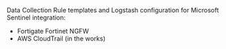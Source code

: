 Data Collection Rule templates and Logstash configuration for Microsoft Sentinel integration:
- Fortigate Fortinet NGFW
- AWS CloudTrail (in the works)
